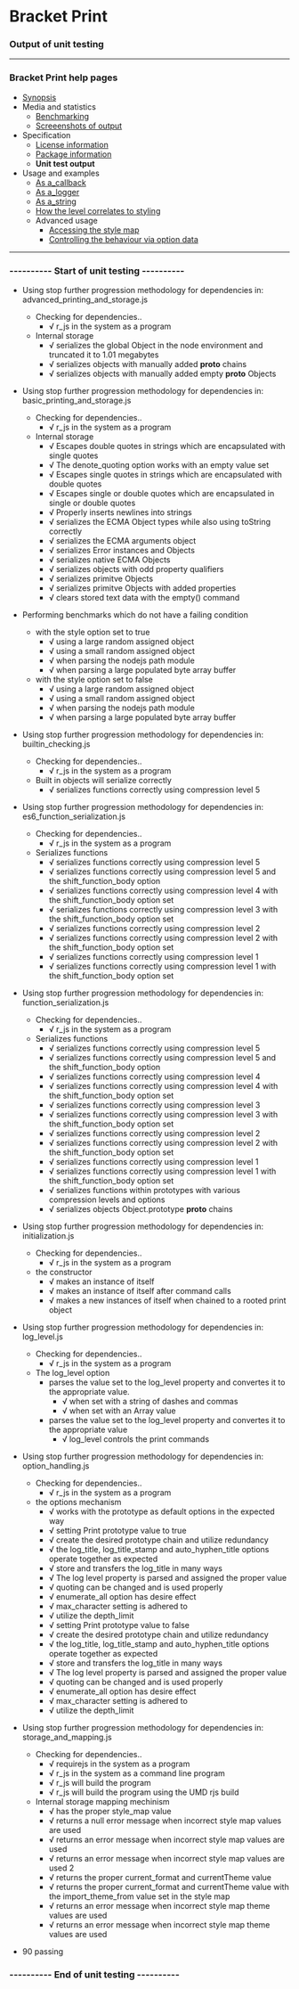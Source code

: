 # Bracket Print
### Output of unit testing
 
----
### Bracket Print help pages
* [Synopsis](https://github.com/restarian/bracket_print/blob/master/docs/synopsis.md)
* Media and statistics
  * [Benchmarking](https://github.com/restarian/bracket_print/blob/master/docs/media_and_statistics/benchmarking.md)
  * [Screeenshots of output](https://github.com/restarian/bracket_print/blob/master/docs/media_and_statistics/screeenshots_of_output.md)
* Specification
  * [License information](https://github.com/restarian/bracket_print/blob/master/docs/specification/license_information.md)
  * [Package information](https://github.com/restarian/bracket_print/blob/master/docs/specification/package_information.md)
  * **Unit test output**
* Usage and examples
  * [As a_callback](https://github.com/restarian/bracket_print/blob/master/docs/usage_and_examples/as_a_callback.md)
  * [As a_logger](https://github.com/restarian/bracket_print/blob/master/docs/usage_and_examples/as_a_logger.md)
  * [As a_string](https://github.com/restarian/bracket_print/blob/master/docs/usage_and_examples/as_a_string.md)
  * [How the level correlates to styling](https://github.com/restarian/bracket_print/blob/master/docs/usage_and_examples/how_the_level_correlates_to_styling.md)
  * Advanced usage
    * [Accessing the style map](https://github.com/restarian/bracket_print/blob/master/docs/usage_and_examples/advanced_usage/accessing_the_style_map.md)
    * [Controlling the behaviour via option data](https://github.com/restarian/bracket_print/blob/master/docs/usage_and_examples/advanced_usage/controlling_the_behaviour_via_option_data.md)
----
 
### ---------- Start of unit testing ----------

  * Using stop further progression methodology for dependencies in: advanced_printing_and_storage.js
    * Checking for dependencies..
      * √ r_js in the system as a program
    * Internal storage
      * √ serializes the global Object in the node environment and truncated it to 1.01 megabytes
      * √ serializes objects with manually added __proto__ chains
      * √ serializes objects with manually added empty __proto__ Objects

  * Using stop further progression methodology for dependencies in: basic_printing_and_storage.js
    * Checking for dependencies..
      * √ r_js in the system as a program
    * Internal storage
      * √ Escapes double quotes in strings which are encapsulated with single quotes
      * √ The denote_quoting option works with an empty value set
      * √ Escapes single quotes in strings which are encapsulated with double quotes
      * √ Escapes single or double quotes which are encapsulated in single or double quotes
      * √ Properly inserts newlines into strings
      * √ serializes the ECMA Object types while also using toString correctly
      * √ serializes the ECMA arguments object
      * √ serializes Error instances and Objects
      * √ serializes native ECMA Objects
      * √ serializes objects with odd property qualifiers
      * √ serializes primitve Objects
      * √ serializes primitve Objects with added properties
      * √ clears stored text data with the empty() command

  * Performing benchmarks which do not have a failing condition
    * with the style option set to true
      * √ using a large random assigned object
      * √ using a small random assigned object
      * √ when parsing the nodejs path module
      * √ when parsing a large populated byte array buffer
    * with the style option set to false
      * √ using a large random assigned object
      * √ using a small random assigned object
      * √ when parsing the nodejs path module
      * √ when parsing a large populated byte array buffer

  * Using stop further progression methodology for dependencies in: builtin_checking.js
    * Checking for dependencies..
      * √ r_js in the system as a program
    * Built in objects will serialize correctly
      * √ serializes functions correctly using compression level 5

  * Using stop further progression methodology for dependencies in: es6_function_serialization.js
    * Checking for dependencies..
      * √ r_js in the system as a program
    * Serializes functions
      * √ serializes functions correctly using compression level 5
      * √ serializes functions correctly using compression level 5 and the shift_function_body option
      * √ serializes functions correctly using compression level 4 with the shift_function_body option set
      * √ serializes functions correctly using compression level 3 with the shift_function_body option set
      * √ serializes functions correctly using compression level 2
      * √ serializes functions correctly using compression level 2 with the shift_function_body option set
      * √ serializes functions correctly using compression level 1
      * √ serializes functions correctly using compression level 1 with the shift_function_body option set

  * Using stop further progression methodology for dependencies in: function_serialization.js
    * Checking for dependencies..
      * √ r_js in the system as a program
    * Serializes functions
      * √ serializes functions correctly using compression level 5
      * √ serializes functions correctly using compression level 5 and the shift_function_body option
      * √ serializes functions correctly using compression level 4
      * √ serializes functions correctly using compression level 4 with the shift_function_body option set
      * √ serializes functions correctly using compression level 3
      * √ serializes functions correctly using compression level 3 with the shift_function_body option set
      * √ serializes functions correctly using compression level 2
      * √ serializes functions correctly using compression level 2 with the shift_function_body option set
      * √ serializes functions correctly using compression level 1
      * √ serializes functions correctly using compression level 1 with the shift_function_body option set
      * √ serializes functions within prototypes with various compression levels and options
      * √ serializes objects Object.prototype __proto__ chains

  * Using stop further progression methodology for dependencies in: initialization.js
    * Checking for dependencies..
      * √ r_js in the system as a program
    * the constructor
      * √ makes an instance of itself
      * √ makes an instance of itself after command calls
      * √ makes a new instances of itself when chained to a rooted print object

  * Using stop further progression methodology for dependencies in: log_level.js
    * Checking for dependencies..
      * √ r_js in the system as a program
    * The log_level option
      * parses the value set to the log_level property and convertes it to the appropriate value.
        * √ when set with a string of dashes and commas
        * √ when set with an Array value
      * parses the value set to the log_level property and convertes it to the appropriate value
        * √ log_level controls the print commands

  * Using stop further progression methodology for dependencies in: option_handling.js
    * Checking for dependencies..
      * √ r_js in the system as a program
    * the options mechanism
      * √ works with the prototype as default options in the expected way
      * √ setting Print prototype value to true
      * √ create the desired prototype chain and utilize redundancy
      * √ the log_title, log_title_stamp and auto_hyphen_title options operate together as expected
      * √ store and transfers the log_title in many ways
      * √ The log level property is parsed and assigned the proper value
      * √ quoting can be changed and is used properly
      * √ enumerate_all option has desire effect
      * √ max_character setting is adhered to
      * √ utilize the depth_limit
      * √ setting Print prototype value to false
      * √ create the desired prototype chain and utilize redundancy
      * √ the log_title, log_title_stamp and auto_hyphen_title options operate together as expected
      * √ store and transfers the log_title in many ways
      * √ The log level property is parsed and assigned the proper value
      * √ quoting can be changed and is used properly
      * √ enumerate_all option has desire effect
      * √ max_character setting is adhered to
      * √ utilize the depth_limit

  * Using stop further progression methodology for dependencies in: storage_and_mapping.js
    * Checking for dependencies..
      * √ requirejs in the system as a program
      * √ r_js in the system as a command line program
      * √ r_js will build the program
      * √ r_js will build the program using the UMD rjs build
    * Internal storage mapping mechinism
      * √ has the proper style_map value
      * √ returns a null error message when incorrect style map values are used
      * √ returns an error message when incorrect style map values are used
      * √ returns an error message when incorrect style map values are used 2
      * √ returns the proper current_format and currentTheme value
      * √ returns the proper current_format and currentTheme value with the import_theme_from value set in the style map
      * √ returns an error message when incorrect style map theme values are used
      * √ returns an error message when incorrect style map theme values are used

  * 90 passing


### ---------- End of unit testing ----------